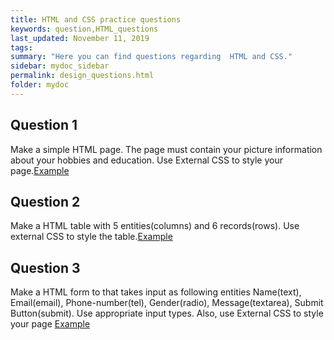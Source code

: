 ```yaml
---
title: HTML and CSS practice questions
keywords: question,HTML_questions
last_updated: November 11, 2019
tags: 
summary: "Here you can find questions regarding  HTML and CSS."
sidebar: mydoc_sidebar
permalink: design_questions.html
folder: mydoc
---
```


## Question 1
Make a simple HTML page. The page must contain your picture information about your hobbies and education. Use External CSS to style your page.[Example]()

## Question 2
Make a HTML table with 5 entities(columns) and 6 records(rows). Use external CSS to style the table.[Example]()  

## Question 3
Make a HTML form to that takes input as following entities Name(text), Email(email), Phone-number(tel), Gender(radio), Message(textarea), Submit Button(submit). Use appropriate input types. Also, use External CSS to style your page  [Example]()